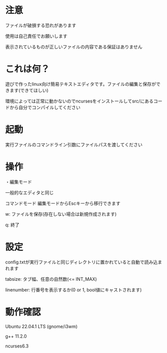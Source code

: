 # 注意

ファイルが破損する恐れがあります

使用は自己責任でお願いします

表示されているものが正しいファイルの内容である保証はありません

# これは何？
遊びで作ったlinux向け簡易テキストエディタです。ファイルの編集と保存ができます(できてほしい)

環境によっては正常に動かないのでncursesをインストールしてsrc/にあるコードから自分でコンパイルしてください

# 起動
実行ファイルのコマンドライン引数にファイルパスを渡してください

# 操作
・編集モード

一般的なエディタと同じ

コマンドモード
編集モードからEscキーから移行できます

w: ファイルを保存(存在しない場合は新規作成されます)

q: 終了

# 設定
config.txtが実行ファイルと同じディレクトリに置かれていると自動で読み込まれます

tabsize: タブ幅、任意の自然数(<= INT_MAX)

linenumber: 行番号を表示するか(0 or 1, bool値にキャストされます)

# 動作確認
Ubuntu 22.04.1 LTS (gnome/i3wm)

g++ 11.2.0

ncurses6.3